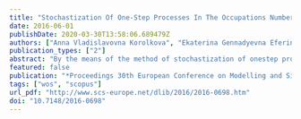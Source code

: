 ```yaml
---
title: "Stochastization Of One-Step Processes In The Occupations Number Representation"
date: 2016-06-01
publishDate: 2020-03-30T13:58:06.689479Z
authors: ["Anna Vladislavovna Korolkova", "Ekaterina Gennadyevna Eferina", "Eugeny Borisovich Laneev", "Irina Andreevna Gudkova", "Leonid Antonovich Sevastianov", "Dmitry Sergeevich Kulyabov"]
publication_types: ["2"]
abstract: "By the means of the method of stochastization of onestep processes we get the simplified mathematical model of the original stochastic system. We can explore these models by standard methods, as opposed to the original system. The process of stochastization depends on the type of the system under study. We want to get a unified abstract formalism for stochastization of one-step processes. This formalism should be equivalent to the previously introduced. To implement an abstract approach we use the representation of occupation numbers. In this presentation we use the operator formalism. A feature of this formalism is the use of abstract linear operators which are independent from the state vectors. We use the formalism of Green's functions in order to deal with operators. We get a fully coherent formalism by using the occupation numbers representation. With its help we can get simplified stochastic model of the original system. We demonstrate the equivalence of the occupation number representation and the state vectors representation by using a one-step process example. We have suggested a convenient formalism for unified description of stochastic systems. Also, this method can be extended for the study of nonlinear stochastic systems."
featured: false
publication: "*Proceedings 30th European Conference on Modelling and Simulation*"
tags: ["wos", "scopus"]
url_pdf: "http://www.scs-europe.net/dlib/2016/2016-0698.htm"
doi: "10.7148/2016-0698"
---
```


